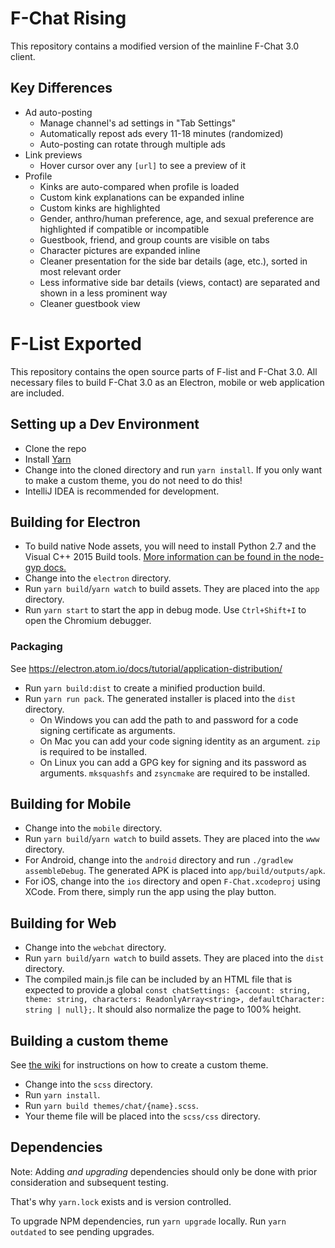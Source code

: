 # F-Chat Rising

This repository contains a modified version of the mainline F-Chat 3.0 client.


## Key Differences

*   Ad auto-posting
    *    Manage channel's ad settings in "Tab Settings"
    *    Automatically repost ads every 11-18 minutes (randomized)
    *    Auto-posting can rotate through multiple ads
*   Link previews
    *    Hover cursor over any `[url]` to see a preview of it
*   Profile
    *    Kinks are auto-compared when profile is loaded
    *    Custom kink explanations can be expanded inline
    *    Custom kinks are highlighted
    *    Gender, anthro/human preference, age, and sexual preference are highlighted if compatible or incompatible
    *    Guestbook, friend, and group counts are visible on tabs
    *    Character pictures are expanded inline
    *    Cleaner presentation for the side bar details (age, etc.), sorted in most relevant order
    *    Less informative side bar details (views, contact) are separated and shown in a less prominent way
    *    Cleaner guestbook view



# F-List Exported
This repository contains the open source parts of F-list and F-Chat 3.0.
All necessary files to build F-Chat 3.0 as an Electron, mobile or web application are included.

## Setting up a Dev Environment
 - Clone the repo
 - Install [Yarn](https://yarnpkg.com/en/docs/install)
 - Change into the cloned directory and run `yarn install`. If you only want to make a custom theme, you do not need to do this!
 - IntelliJ IDEA is recommended for development.
 
## Building for Electron
 - To build native Node assets, you will need to install Python 2.7 and the Visual C++ 2015 Build tools. [More information can be found in the node-gyp docs.](https://github.com/nodejs/node-gyp#installation)
 - Change into the `electron` directory.
 - Run `yarn build`/`yarn watch` to build assets. They are placed into the `app` directory.
 - Run `yarn start` to start the app in debug mode. Use `Ctrl+Shift+I` to open the Chromium debugger.

### Packaging
See https://electron.atom.io/docs/tutorial/application-distribution/
 - Run `yarn build:dist` to create a minified production build.
 - Run `yarn run pack`. The generated installer is placed into the `dist` directory.
   - On Windows you can add the path to and password for a code signing certificate as arguments.
   - On Mac you can add your code signing identity as an argument. `zip` is required to be installed.
   - On Linux you can add a GPG key for signing and its password as arguments. `mksquashfs` and `zsyncmake` are required to be installed.

## Building for Mobile
 - Change into the `mobile` directory.
 - Run `yarn build`/`yarn watch` to build assets. They are placed into the `www` directory.
 - For Android, change into the `android` directory and run `./gradlew assembleDebug`. The generated APK is placed into `app/build/outputs/apk`.
 - For iOS, change into the `ios` directory and open `F-Chat.xcodeproj` using XCode. From there, simply run the app using the play button.

## Building for Web
 - Change into the `webchat` directory.
 - Run `yarn build`/`yarn watch` to build assets. They are placed into the `dist` directory.
 - The compiled main.js file can be included by an HTML file that is expected to provide a global `const chatSettings: {account: string, theme: string, characters: ReadonlyArray<string>, defaultCharacter: string | null};`. It should also normalize the page to 100% height.

## Building a custom theme
See [the wiki](https://wiki.f-list.net/F-Chat_3.0/Themes) for instructions on how to create a custom theme.
 - Change into the `scss` directory.
 - Run `yarn install`.
 - Run `yarn build themes/chat/{name}.scss`.
 - Your theme file will be placed into the `scss/css` directory.

## Dependencies
Note: Adding *and upgrading* dependencies should only be done with prior consideration and subsequent testing.

That's why `yarn.lock` exists and is version controlled.

To upgrade NPM dependencies, run `yarn upgrade` locally. Run `yarn outdated` to see pending upgrades.